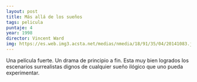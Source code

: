 ```yaml
---
layout: post
title: Más allá de los sueños
tags: pelicula
puntaje: 4
year: 1998
director: Vincent Ward
img: https://es.web.img3.acsta.net/medias/nmedia/18/91/35/04/20141083.jpg
---
```


Una película fuerte. Un drama de principio a fin. Esta muy bien logrados los escenarios surrealistas dignos de cualquier sueño ilógico que uno pueda experimentar.

